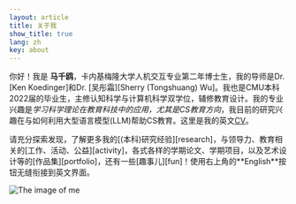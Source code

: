 ```yaml
---
layout: article
title: 关于我
show_title: true
lang: zh
key: about
---
```


<!--more-->

<div class="grid-containre">
  <div class="grid grid--p-3">
  <div class="cell cell--12 cell--md-auto">
    <div>
      <p markdown="1"> 你好！我是 <b>马千鸥</b>，卡内基梅隆大学人机交互专业第二年博士生，我的导师是Dr. [Ken Koedinger]和Dr. [吴彤霜][Sherry (Tongshuang) Wu]。我也是CMU本科2022届的毕业生，主修认知科学与计算机科学双学位，辅修教育设计。我的专业兴趣是<i>学习科学理论在教育科技中的应用，尤其是CS教育方向</i>，我目前的研究兴趣在与如何利用大型语言模型(LLM)帮助CS教育。这里是我的英文<a href="/assets/Christina_Ma_CV.pdf">CV</a>。
      </p>
      <p markdown="1"> 请充分探索发现，了解更多我的[(本科)研究经验][research]，与领导力、教育相关的[工作、活动、公益][activity]，各式各样的学期论文、学期项目，以及艺术设计等的[作品集][portfolio]，还有一些[趣事儿][fun]！使用右上角的**English**按钮无缝衔接到英文界面。
      </p>
    </div>
  </div>
  
  <div class="cell cell--12 cell--md-4">
    <img src="/assets/images/CM-circle.png" alt="The image of me">
  </div>
  
  </div>
  </div>

  [research]: research
  [activity]: activity
  [portfolio]: portfolio
  [fun]: funfact
  
[Ken Koedinger]: https://hcii.cmu.edu/people/ken-koedinger
[Sherry (Tongshuang) Wu]: https://www.cs.cmu.edu/~sherryw/index.html